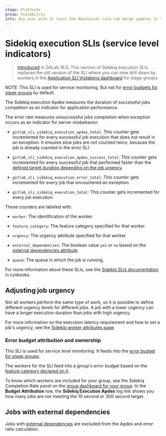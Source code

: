 ```yaml
---
stage: Platforms
group: Scalability
info: Any user with at least the Maintainer role can merge updates to this content. For details, see https://docs.gitlab.com/ee/development/development_processes.html#development-guidelines-review.
---
```


# Sidekiq execution SLIs (service level indicators)

> [Introduced](https://gitlab.com/groups/gitlab-com/gl-infra/-/epics/700) in GitLab 16.0. This version of Sidekiq execution SLIs replaces the old version of the SLI where you can now drill down by workers in the [Application SLI Violations dashboard](https://dashboards.gitlab.net/d/general-application-sli-violations/general-application-sli-violations?orgId=1&var-PROMETHEUS_DS=Global&var-environment=gprd&var-stage=main&var-product_stage=All&var-stage_group=All&var-component=sidekiq_execution) for stage groups.

NOTE:
This SLI is used for service monitoring. But not for [error budgets for stage groups](../stage_group_observability/index.md#error-budget)
by default.

The Sidekiq execution Apdex measures the duration of successful jobs completion as an indicator for
application performance.

The error rate measures unsuccessful jobs completion when exception occurs as an indicator for
server misbehavior.

- `gitlab_sli_sidekiq_execution_apdex_total`: This counter gets
   incremented for every successful job execution that does not result in an exception. It ensures slow jobs are not
   counted twice, because the job is already counted in the error SLI.

- `gitlab_sli_sidekiq_execution_apdex_success_total`: This counter gets
   incremented for every successful job that performed faster than
   the [defined target duration depending on the job urgency](../sidekiq/worker_attributes.md#job-urgency).

- `gitlab_sli_sidekiq_execution_error_total`: This counter gets
   incremented for every job that encountered an exception.

- `gitlab_sli_sidekiq_execution_total`: This counter gets
   incremented for every job execution.

These counters are labeled with:

- `worker`: The identification of the worker.

- `feature_category`: The feature category specified for that worker.

- `urgency`: The urgency attribute specified for that worker.

- `external_dependencies`: The boolean value `yes` or `no` based on the [external dependencies attribute](../sidekiq/worker_attributes.md#jobs-with-external-dependencies).

- `queue`: The queue in which the job is running.

For more information about these SLIs, see the [Sidekiq SLIs documentation](https://gitlab.com/gitlab-com/runbooks/-/blob/master/docs/sidekiq/sidekiq-slis.md) in runbooks.

## Adjusting job urgency

Not all workers perform the same type of work, so it is possible to
define different urgency levels for different jobs. A job with a
lower urgency can have a longer execution duration than jobs with high urgency.

For more information on the execution latency requirement and how to set a job's urgency, see the [Sidekiq worker attributes page](../sidekiq/worker_attributes.md#job-urgency).

### Error budget attribution and ownership

This SLI is used for service level monitoring. It feeds into the
[error budget for stage groups](../stage_group_observability/index.md#error-budget).

The workers for the SLI feed into a group's error budget based on the
[feature category declared on it](../feature_categorization/index.md).

To know which workers are included for your group, see the
Sidekiq Completion Rate panel on the
[group dashboard for your group](https://dashboards.gitlab.net/dashboards/f/stage-groups/stage-groups).
In the **Budget Attribution** row, the **Sidekiq Execution Apdex** log link shows you
how many jobs are not meeting the 10 second or 300 second target.

## Jobs with external dependencies

Jobs with [external dependencies](../sidekiq/worker_attributes.md#jobs-with-external-dependencies) are excluded from
the Apdex and error ratio calculation.
